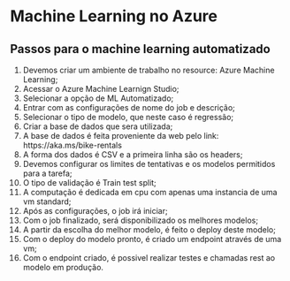 # Machine Learning no Azure

## Passos para o machine learning automatizado

<ol>
    <li>Devemos criar um ambiente de trabalho no resource: Azure Machine Learning;</li>
    <li>Acessar o Azure Machine Learnign Studio;</li>
    <li>Selecionar a opção de ML Automatizado;</li>
    <li>Entrar com as configurações de nome do job e descrição;</li>
    <li>Selecionar o tipo de modelo, que neste caso é regressão;</li>
    <li>Criar a base de dados que sera utilizada;</li>
    <li>A base de dados é feita proveniente da web pelo link: https://aka.ms/bike-rentals</li>
    <li>A forma dos dados é CSV e a primeira linha são os headers;</li>
    <li>Devemos configurar os limites de tentativas e os modelos permitidos para a tarefa;</li>
    <li>O tipo de validação é Train test split;</li>
    <li>A computação é dedicada em cpu com apenas uma instancia de uma vm standard;</li>
    <li>Após as configurações, o job irá iniciar;</li>
    <li>Com o job finalizado, será disponibilizado os melhores modelos;</li>
    <li>A partir da escolha do melhor modelo, é feito o deploy deste modelo;</li>
    <li>Com o deploy do modelo pronto, é criado um endpoint através de uma vm;</li>
    <li>Com o endpoint criado, é possivel realizar testes e chamadas rest ao modelo em produção.</li>
</ol>